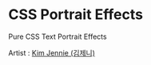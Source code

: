 # CSS Portrait Effects
Pure CSS Text Portrait Effects

Artist : [Kim Jennie (김제니)](https://id.wikipedia.org/wiki/Kim_Jennie)
